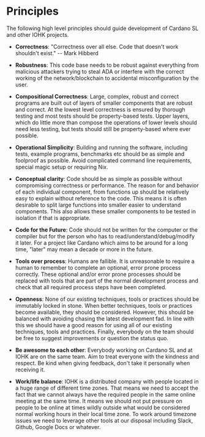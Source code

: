 # Principles

The following high level principles should guide development of Cardano SL
and other IOHK projects.

* **Correctness**: "Correctness over all else. Code that doesn't work
  shouldn't exist." -- Mark Hibberd

* **Robustness**: This code base needs to be robust against everything from
  malicious attackers trying to steal ADA or interfere with the correct working
  of the network/blockchain to accidental misconfiguration by the user.

* **Compositional Correctness**: Large, complex, robust and correct programs
  are built out of layers of smaller components that are robust and correct.
  At the lowest level correctness is ensured by thorough testing and most tests
  should be property-based tests. Upper layers, which do little more than
  compose the operations of lower levels should need less testing, but tests
  should still be property-based where ever possible.

* **Operational Simplicity**: Building and running the software, including
  tests, example programs, benchmarks etc  should be as simple and foolproof
  as possible. Avoid complicated command line requirements, special
  magic setup or requiring Nix.

* **Conceptual clarity**: Code should be as simple as possible without
  compromising correctness or performance. The reason for and behavior of each
  individual component, from functions up should be relatively easy to explain
  without reference to the code. This means it is often desirable to split large
  functions into smaller easier to understand components. This also allows these
  smaller components to be tested in isolation if that is appropriate.

* **Code for the Future**: Code should not be written for the computer or the
  compiler but for the person who has to read/understand/debug/modify it later.
  For a project like Cardano which aims to be around for a long time, "later"
  may mean a decade or more in the future.

* **Tools over process**: Humans are fallible. It is unreasonable to require
  a human to remember to complete an optional, error prone process correctly.
  These optional and/or error prone processes should be replaced with tools
  that are part of the normal development process and check that all required
  process steps have been completed.

* **Openness**: None of our existing techniques, tools or practices should be
  immutably locked in stone. When better techniques, tools or practices become
  available, they should be considered. However, this should be balanced with
  avoiding chasing the latest development fad. In line with this we should
  have a good reason for using all of our existing techniques, tools and
  practices. Finally, everybody on the team should be free to suggest
  improvements or question the status quo.

* **Be awesome to each other**: Everybody working on Cardano SL and at IOHK
  are on the same team. Aim to treat everyone with the kindness and respect.
  Be kind when giving feedback, don't take it personally when receiving it.

* **Work/life balance**: IOHK is a distributed company with people located in
  a huge range of different time zones. That means we need to accept the fact
  that we cannot always have the required people in the same online meeting at
  the same time. It means we should not put pressure on people to be online at
  times wildly outside what would be considered normal working hours in their
  local time zone. To work around timezone issues we need to leverage other
  tools at our disposal including Slack, Github, Google Docs or whatever.
